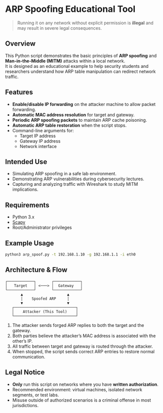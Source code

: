 # ARP Spoofing Educational Tool

> Running it on any network without explicit permission is **illegal** and may result in severe legal consequences.

## Overview
This Python script demonstrates the basic principles of **ARP spoofing** and **Man-in-the-Middle (MITM)** attacks within a local network.  
It is designed as an educational example to help security students and researchers understand how ARP table manipulation can redirect network traffic.

## Features
- **Enable/disable IP forwarding** on the attacker machine to allow packet forwarding.
- **Automatic MAC address resolution** for target and gateway.
- **Periodic ARP spoofing packets** to maintain ARP cache poisoning.
- **Automatic ARP table restoration** when the script stops.
- Command-line arguments for:
  - Target IP address
  - Gateway IP address
  - Network interface

## Intended Use
- Simulating ARP spoofing in a safe lab environment.
- Demonstrating ARP vulnerabilities during cybersecurity lectures.
- Capturing and analyzing traffic with Wireshark to study MITM implications.

## Requirements
- Python 3.x
- [Scapy](https://scapy.net/)
- Root/Administrator privileges

## Example Usage
```bash
python3 arp_spoof.py -t 192.168.1.10 -g 192.168.1.1 -i eth0
```

## Architecture & Flow
```plaintext
┌────────────┐       ┌────────────┐
│   Target   │ <───> │  Gateway   │
└────────────┘       └────────────┘
       ▲                    ▲
       │    Spoofed ARP     │
       ▼                    ▼
   ┌────────────────────────────┐
   │    Attacker (This Tool)    │
   └────────────────────────────┘
```
1. The attacker sends forged ARP replies to both the target and the gateway.
2. Both parties believe the attacker’s MAC address is associated with the other’s IP.
3. All traffic between target and gateway is routed through the attacker.
4. When stopped, the script sends correct ARP entries to restore normal communication.

## Legal Notice
- **Only** run this script on networks where you have **written authorization**.
- Recommended environment: virtual machines, isolated network segments, or test labs.
- Misuse outside of authorized scenarios is a criminal offense in most jurisdictions.
